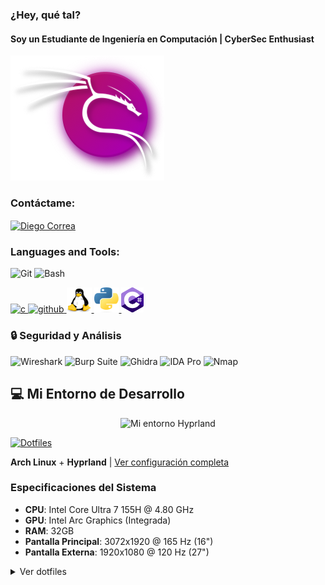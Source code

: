 ### ¿Hey, qué tal?

#### Soy un Estudiante de Ingeniería en Computación | CyberSec Enthusiast
![Estudiante de Ingeniería en Computación | CyberSec Enthusiast](kali-purple-icon.png)

<h3 align="left">Contáctame:</h3>

<p align="left">
  <a href="https://www.linkedin.com/in/diego-domingo-correa-silva-672447248/" target="blank">
    <img align="center" src="https://raw.githubusercontent.com/rahuldkjain/github-profile-readme-generator/master/src/images/icons/Social/linked-in-alt.svg" alt="Diego Correa" height="30" width="40" />
  </a>
</p>


<h3 align="left">Languages and Tools:</h3>

![Git](https://img.shields.io/badge/Git-F05032?style=for-the-badge&logo=git&logoColor=white)
![Bash](https://img.shields.io/badge/Bash-929CBF?style=for-the-badge&logo=gnu-bash&logoColor=white)
<p align="left">
 <a href="https://es.wikipedia.org/wiki/C_(lenguaje_de_programaci%C3%B3n)">
   <img src="https://upload.wikimedia.org/wikipedia/commons/1/18/C_Programming_Language.svg" alt='c' height='40'>
 </a>
   
  <a href="https://github.com/DarkStalkr">
    <img src='https://cdn.jsdelivr.net/npm/simple-icons@3.0.1/icons/github.svg' alt='github' height='40'>
  </a>
  <a href="https://es.wikipedia.org/wiki/GNU/Linux" target="_blank" rel="noreferrer">
    <img src="linuxlogo.png" alt="Linux" width="40" height="40"/>
  </a>
  <a href="https://www.python.org/" target="_blank" rel="noreferrer">
    <img src="pythonlogo.png" alt="Python" width="40" height="40"/>
  </a>
  <a href="https://es.wikipedia.org/wiki/C_Sharp">
    <img src='csharplogo.png' alt='C#' height='40'>
  </a>
</p>

### 🔒 Seguridad y Análisis
![Wireshark](https://img.shields.io/badge/Wireshark-1679A7?style=for-the-badge&logo=wireshark&logoColor=white)
![Burp Suite](https://img.shields.io/badge/Burp%20Suite-FF6633?style=for-the-badge&logo=burp-suite&logoColor=white)
![Ghidra](https://img.shields.io/badge/Ghidra-FF0000?style=for-the-badge&logo=ghidra&logoColor=white)
![IDA Pro](https://img.shields.io/badge/IDA%20Pro-4B0082?style=for-the-badge)
![Nmap](https://img.shields.io/badge/Nmap-0E83CD?style=for-the-badge&logo=nmap&logoColor=white)



## 💻 Mi Entorno de Desarrollo

<div align="center">
<img src="de-demo.gif" alt="Mi entorno Hyprland" width="600"/>
</div>

  [![Dotfiles](https://img.shields.io/badge/Dotfiles-Hyprland-blue?style=for-the-badge&logo=github)](https://github.com/DarkStalkr/Dotfiles-Hyprland)
</div>

**Arch Linux** + **Hyprland** | [Ver configuración completa](https://github.com/DarkStalkr/Dotfiles-Hyprland)
### Especificaciones del Sistema
- **CPU**: Intel Core Ultra 7 155H @ 4.80 GHz
- **GPU**: Intel Arc Graphics (Integrada)
- **RAM**: 32GB
- **Pantalla Principal**: 3072x1920 @ 165 Hz (16")
- **Pantalla Externa**: 1920x1080 @ 120 Hz (27")





<details>
<summary>Ver dotfiles</summary>


<h3 align="left">Labs:</h3>

  <a href="https://www.hackthebox.com/" target="_blank" rel="noreferrer">
    <img src="htblogo.png" alt="HTB" width="60" height="60"/>
  </a>

  <a href="https://maldevacademy.com/" target="_blank" rel="noreferrer">
    <img src="maldev-navbar-logo.svg" alt="MalDevAcademy" width="60" height="60"/>
  </a>




[![Top Langs](https://github-readme-stats.vercel.app/api/top-langs/?username=DarkStalkr&theme=dark)](https://github.com/anuraghazra/github-readme-stats)



<h3 align="left">Aquí hay algunos proyectos:</h3>
<!-- Agrega aquí tus proyectos -->

